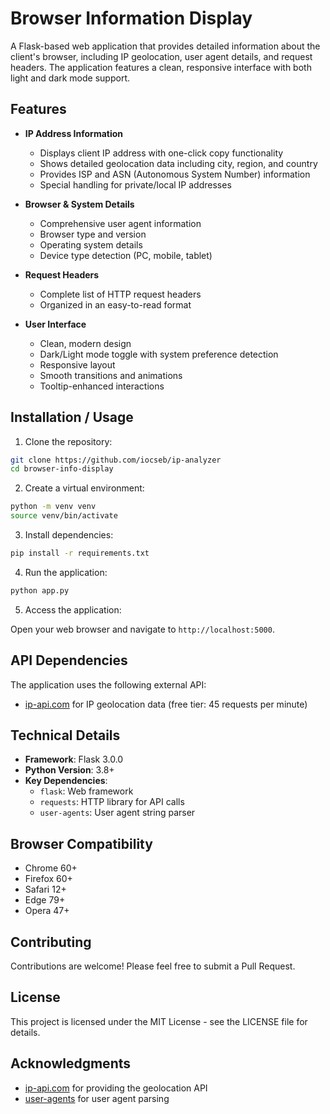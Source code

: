 # Browser Information Display

A Flask-based web application that provides detailed information about the client's browser, including IP geolocation, user agent details, and request headers. The application features a clean, responsive interface with both light and dark mode support.

## Features

- **IP Address Information**
  - Displays client IP address with one-click copy functionality
  - Shows detailed geolocation data including city, region, and country
  - Provides ISP and ASN (Autonomous System Number) information
  - Special handling for private/local IP addresses

- **Browser & System Details**
  - Comprehensive user agent information
  - Browser type and version
  - Operating system details
  - Device type detection (PC, mobile, tablet)

- **Request Headers**
  - Complete list of HTTP request headers
  - Organized in an easy-to-read format

- **User Interface**
  - Clean, modern design
  - Dark/Light mode toggle with system preference detection
  - Responsive layout
  - Smooth transitions and animations
  - Tooltip-enhanced interactions

## Installation / Usage

1. Clone the repository: 

```bash
git clone https://github.com/iocseb/ip-analyzer
cd browser-info-display
```

2. Create a virtual environment:

```bash
python -m venv venv
source venv/bin/activate
```

3. Install dependencies:

```bash
pip install -r requirements.txt
```

4. Run the application:

```bash
python app.py
```

5. Access the application:

Open your web browser and navigate to `http://localhost:5000`.

## API Dependencies

The application uses the following external API:
- [ip-api.com](https://ip-api.com/) for IP geolocation data (free tier: 45 requests per minute)

## Technical Details

- **Framework**: Flask 3.0.0
- **Python Version**: 3.8+
- **Key Dependencies**:
  - `flask`: Web framework
  - `requests`: HTTP library for API calls
  - `user-agents`: User agent string parser

## Browser Compatibility

- Chrome 60+
- Firefox 60+
- Safari 12+
- Edge 79+
- Opera 47+

## Contributing

Contributions are welcome! Please feel free to submit a Pull Request.

## License

This project is licensed under the MIT License - see the LICENSE file for details.

## Acknowledgments

- [ip-api.com](https://ip-api.com/) for providing the geolocation API
- [user-agents](https://github.com/selwin/python-user-agents) for user agent parsing
